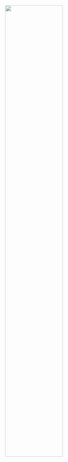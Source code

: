 <div align="right">
<img src="https://cdn.just-plain.fun/img/0B45BB2B1F76E2B735983508E00A0D2A.png" width="60%" />
<div/>
